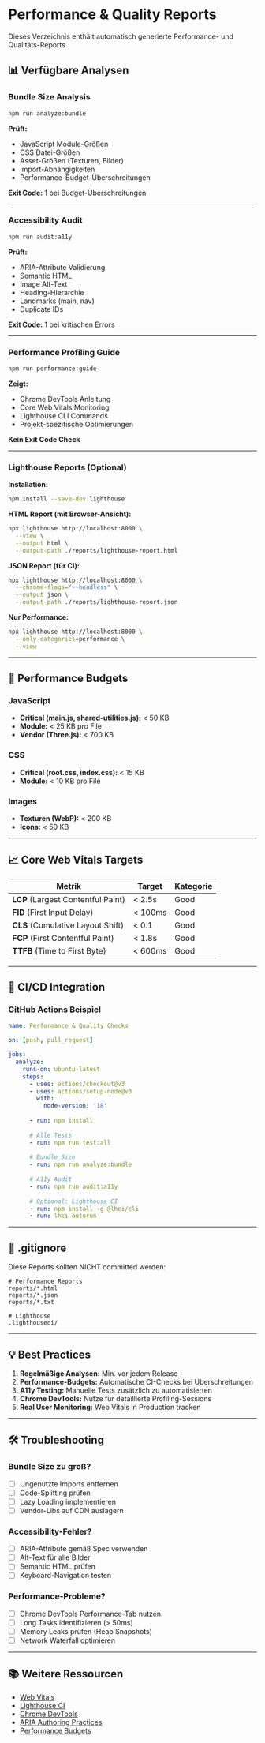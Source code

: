# Performance & Quality Reports

Dieses Verzeichnis enthält automatisch generierte Performance- und Qualitäts-Reports.

## 📊 Verfügbare Analysen

### Bundle Size Analysis
```bash
npm run analyze:bundle
```

**Prüft:**
- JavaScript Module-Größen
- CSS Datei-Größen
- Asset-Größen (Texturen, Bilder)
- Import-Abhängigkeiten
- Performance-Budget-Überschreitungen

**Exit Code:** 1 bei Budget-Überschreitungen

---

### Accessibility Audit
```bash
npm run audit:a11y
```

**Prüft:**
- ARIA-Attribute Validierung
- Semantic HTML
- Image Alt-Text
- Heading-Hierarchie
- Landmarks (main, nav)
- Duplicate IDs

**Exit Code:** 1 bei kritischen Errors

---

### Performance Profiling Guide
```bash
npm run performance:guide
```

**Zeigt:**
- Chrome DevTools Anleitung
- Core Web Vitals Monitoring
- Lighthouse CLI Commands
- Projekt-spezifische Optimierungen

**Kein Exit Code Check**

---

### Lighthouse Reports (Optional)

**Installation:**
```bash
npm install --save-dev lighthouse
```

**HTML Report (mit Browser-Ansicht):**
```bash
npx lighthouse http://localhost:8000 \
  --view \
  --output html \
  --output-path ./reports/lighthouse-report.html
```

**JSON Report (für CI):**
```bash
npx lighthouse http://localhost:8000 \
  --chrome-flags="--headless" \
  --output json \
  --output-path ./reports/lighthouse-report.json
```

**Nur Performance:**
```bash
npx lighthouse http://localhost:8000 \
  --only-categories=performance \
  --view
```

---

## 🎯 Performance Budgets

### JavaScript
- **Critical (main.js, shared-utilities.js):** < 50 KB
- **Module:** < 25 KB pro File
- **Vendor (Three.js):** < 700 KB

### CSS
- **Critical (root.css, index.css):** < 15 KB
- **Module:** < 10 KB pro File

### Images
- **Texturen (WebP):** < 200 KB
- **Icons:** < 50 KB

---

## 📈 Core Web Vitals Targets

| Metrik | Target | Kategorie |
|--------|--------|-----------|
| **LCP** (Largest Contentful Paint) | < 2.5s | Good |
| **FID** (First Input Delay) | < 100ms | Good |
| **CLS** (Cumulative Layout Shift) | < 0.1 | Good |
| **FCP** (First Contentful Paint) | < 1.8s | Good |
| **TTFB** (Time to First Byte) | < 600ms | Good |

---

## 🔄 CI/CD Integration

### GitHub Actions Beispiel

```yaml
name: Performance & Quality Checks

on: [push, pull_request]

jobs:
  analyze:
    runs-on: ubuntu-latest
    steps:
      - uses: actions/checkout@v3
      - uses: actions/setup-node@v3
        with:
          node-version: '18'
      
      - run: npm install
      
      # Alle Tests
      - run: npm run test:all
      
      # Bundle Size
      - run: npm run analyze:bundle
      
      # A11y Audit
      - run: npm run audit:a11y
      
      # Optional: Lighthouse CI
      - run: npm install -g @lhci/cli
      - run: lhci autorun
```

---

## 📁 .gitignore

Diese Reports sollten NICHT committed werden:

```gitignore
# Performance Reports
reports/*.html
reports/*.json
reports/*.txt

# Lighthouse
.lighthouseci/
```

---

## 💡 Best Practices

1. **Regelmäßige Analysen:** Min. vor jedem Release
2. **Performance-Budgets:** Automatische CI-Checks bei Überschreitungen
3. **A11y Testing:** Manuelle Tests zusätzlich zu automatisierten
4. **Chrome DevTools:** Nutze für detaillierte Profiling-Sessions
5. **Real User Monitoring:** Web Vitals in Production tracken

---

## 🛠️ Troubleshooting

### Bundle Size zu groß?
- [ ] Ungenutzte Imports entfernen
- [ ] Code-Splitting prüfen
- [ ] Lazy Loading implementieren
- [ ] Vendor-Libs auf CDN auslagern

### Accessibility-Fehler?
- [ ] ARIA-Attribute gemäß Spec verwenden
- [ ] Alt-Text für alle Bilder
- [ ] Semantic HTML prüfen
- [ ] Keyboard-Navigation testen

### Performance-Probleme?
- [ ] Chrome DevTools Performance-Tab nutzen
- [ ] Long Tasks identifizieren (> 50ms)
- [ ] Memory Leaks prüfen (Heap Snapshots)
- [ ] Network Waterfall optimieren

---

## 📚 Weitere Ressourcen

- [Web Vitals](https://web.dev/vitals/)
- [Lighthouse CI](https://github.com/GoogleChrome/lighthouse-ci)
- [Chrome DevTools](https://developer.chrome.com/docs/devtools/)
- [ARIA Authoring Practices](https://www.w3.org/WAI/ARIA/apg/)
- [Performance Budgets](https://web.dev/performance-budgets-101/)
